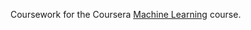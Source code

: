 Coursework for the Coursera [Machine Learning](https://www.coursera.org/learn/machine-learning) course.
